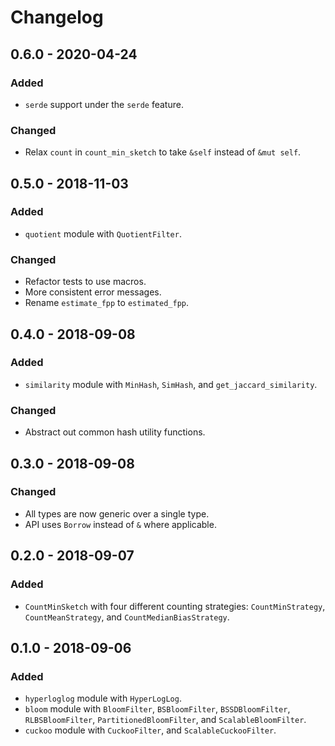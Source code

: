 # Changelog

## 0.6.0 - 2020-04-24

### Added

- `serde` support under the `serde` feature.

### Changed

- Relax `count` in `count_min_sketch` to take `&self` instead of `&mut self`.

## 0.5.0 - 2018-11-03

### Added

- `quotient` module with `QuotientFilter`.

### Changed

- Refactor tests to use macros.
- More consistent error messages.
- Rename `estimate_fpp` to `estimated_fpp`.

## 0.4.0 - 2018-09-08

### Added

- `similarity` module with `MinHash`, `SimHash`, and `get_jaccard_similarity`.

### Changed

- Abstract out common hash utility functions.

## 0.3.0 - 2018-09-08

### Changed

- All types are now generic over a single type.
- API uses `Borrow` instead of `&` where applicable.

## 0.2.0 - 2018-09-07

### Added

- `CountMinSketch` with four different counting strategies: `CountMinStrategy`, `CountMeanStrategy`,
  and `CountMedianBiasStrategy`.

## 0.1.0 - 2018-09-06

### Added

- `hyperloglog` module with `HyperLogLog`.
- `bloom` module with `BloomFilter`, `BSBloomFilter`, `BSSDBloomFilter`, `RLBSBloomFilter`,
  `PartitionedBloomFilter`, and `ScalableBloomFilter`.
- `cuckoo` module with `CuckooFilter`, and `ScalableCuckooFilter`.

